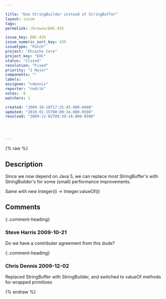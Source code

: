 ```yaml
---

title: "Use StringBuilder instead of StringBuffer"
layout: issue
tags: 
permalink: /browse/EHC-435

issue_key: EHC-435
issue_numeric_sort_key: 435
issuetype: "Patch"
project: "Ehcache Core"
project_key: "EHC"
status: "Closed"
resolution: "Fixed"
priority: "2 Major"
components: ""
labels: 
assignee: "cdennis"
reporter: "cedrik"
votes:  0
watchers: 1

created: "2009-10-18T17:25:45.000-0400"
updated: "2010-01-15T00:00:34.000-0500"
resolved: "2009-12-02T09:39:16.000-0500"




---
```


{% raw %}

## Description

<div markdown="1" class="description">

Since we now depend on Java 5, we can replace most StringBuffer's with StringBuilder's for some (small) performance improvements.

Same with new Integer(i) -> Integer.valueOf(i)

</div>

## Comments


{:.comment-heading}
### **Steve Harris** <span class="date">2009-10-21</span>

<div markdown="1" class="comment">

Do we have a contributer agreement from this dude?

</div>


{:.comment-heading}
### **Chris Dennis** <span class="date">2009-12-02</span>

<div markdown="1" class="comment">

Replaced StringBuffer with StringBuilder, and switched to valueOf methods for wrapped primitives

</div>



{% endraw %}
